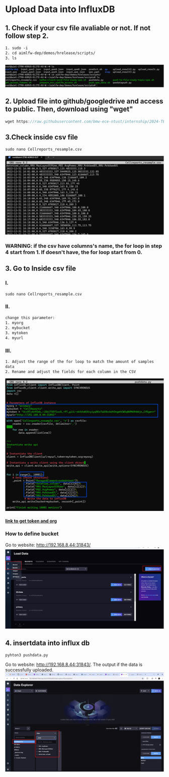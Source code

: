 # Upload Data into InfluxDB
## 1. Check if your csv file avaliable or not. If not follow step 2.
```Javasrcipt
1. sudo -i
2. cd aimlfw-dep/demos/hrelease/scripts/
3. ls
```
![alt text](image.png)

## 2. Upload file into github/googledrive and access to public. Then, download using "wget"
```Javascript
wget https://raw.githubusercontent.com/bmw-ece-ntust/internship/2024-TEEP-17-Satwika/jupyternotebook/dataset/CellReports_resample.csv -O Cellreports_resample.csv
```
## 3.Check inside csv file
```
sudo nano Cellreports_resample.csv
```
![alt text](image-1.png)
### WARNING: if the csv have columns's name, the for loop in **step 4**  start from 1. If doesn't have, the for loop start from 0.
## 3. Go to Inside csv file
### I.
```
sudo nano Cellreports_resample.csv
```
### II.
```
change this parameter:
1. myorg
2. mybucket
3. mytoken
4. myurl
```
### III.
```
1. Adjust the range of the for loop to match the amount of samples data
2. Rename and adjust the fields for each column in the CSV
```
![alt text](image-2.png)

#### [link to get token  and org](https://github.com/bmw-ece-ntust/internship/blob/2024-TEEP-17-Satwika/vscode%20notes/notes%20AIMLF%20Server/Guide%20of%20AIMLFW%20Server.md#4-find-username-and-token)

### How to define bucket
Go to website: http://192.168.8.44:31843/
![alt text](image-3.png)

## 4. insertdata into influx db
```
pyhton3 pushdata.py
```
Go to website: http://192.168.8.44:31843/. The output if the data is successfully uploaded.
![alt text](image-4.png)